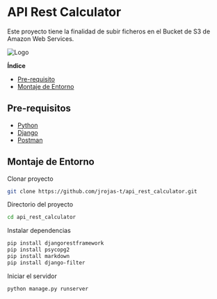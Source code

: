 
# API Rest Calculator

Este proyecto tiene la finalidad de subir ficheros en el Bucket de S3 de Amazon Web Services.







![Logo](https://dev-to-uploads.s3.amazonaws.com/uploads/articles/th5xamgrr6se0x5ro4g6.png)

**Índice**
- [Pre-requisito](#Pre-requisitos)
- [Montaje de Entorno](#Montaje-de-Entorno)


## Pre-requisitos

 - [Python](https://www.python.org/downloads/)
 - [Django](https://www.djangoproject.com/download/)
 - [Postman](https://www.postman.com/downloads/)

 


## Montaje de Entorno

Clonar proyecto

```bash
git clone https://github.com/jrojas-t/api_rest_calculator.git
```

Directorio del proyecto

```bash
cd api_rest_calculator
```

Instalar dependencias

```bash
pip install djangorestframework
pip install psycopg2
pip install markdown
pip install django-filter
```

Iniciar el servidor

```bash
python manage.py runserver
```

